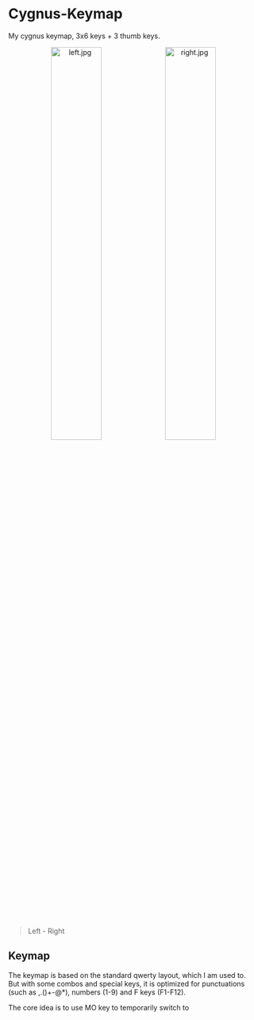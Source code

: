 # Cygnus-Keymap

My cygnus keymap, 3x6 keys + 3 thumb keys.

<p align="center">
  <img
    alt="left.jpg"
src="https://github.com/user-attachments/assets/77818f71-ea55-4e1b-a305-c8182c44927f"
    width="45%"
  />
  <img
    alt="right.jpg"
src="https://github.com/user-attachments/assets/62fb9ab4-f29f-4834-9fdf-3b0d631bacac"
    width="45%"
  />
</p>

> Left - Right

## Keymap

The keymap is based on the standard qwerty layout, which I am used to. But with some combos and special keys, it is optimized for punctuations (such as ,.()+-@*), numbers (1-9) and F keys (F1-F12).

The core idea is to use MO key to temporarily switch to 
